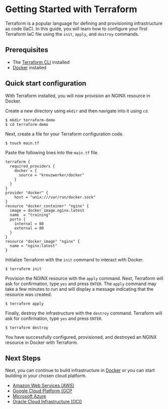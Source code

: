 # Getting Started with Terraform

Terraform is a popular language for defining and provisioning infrastructure as code (IaC). In this guide, you will learn how to configure your first Terraform IaC file using the `init`, `apply`, and `destroy` commands.

## Prerequisites

- The [Terraform CLI](https://learn.hashicorp.com/tutorials/terraform/install-cli?in=terraform/aws-get-started) installed
- [Docker](https://docs.docker.com/get-docker/) installed


## Quick start configuration

With Terraform installed, you will now provision an NGINX resource in Docker.  

Create a new directory using `mkdir` and then navigate into it using `cd`.

```shell
$ mkdir terraform-demo
$ cd terraform-demo
```

Next, create a file for your Terraform configuration code.

```shell
$ touch main.tf
```

Paste the following lines into the `main.tf` file.

```hcl
terraform {
  required_providers {
    docker = {
      source = "kreuzwerker/docker"
    }
  }
}
provider "docker" {
    host = "unix:///var/run/docker.sock"
}
resource "docker_container" "nginx" {
  image = docker_image.nginx.latest
  name  = "training"
  ports {
    internal = 80
    external = 80
  }
}
resource "docker_image" "nginx" {
  name = "nginx:latest"
}
```

Initialize Terraform with the `init` command to interact with Docker.

```shell
$ terraform init
```

Provision the NGINX resource with the `apply` command. Next, Terraform will ask for confirmation, type `yes` and press `ENTER`. The `apply` command may take a few minutes to run and will display a message indicating that the resource was created.

```shell
$ terraform apply
```


Finally, destroy the infrastructure with the `destroy` command. Terraform will ask for confirmation, type `yes` and press `ENTER`. 

```shell
$ terraform destroy
```

You have successfully configured, provisioned, and destroyed an NGINX resource in Docker with Terraform. 

## Next Steps

Next, you can continue to build infrastructure in [Docker](https://learn.hashicorp.com/collections/terraform/docker-get-started) or you can start building in your chosen cloud platform.

- [Amazon Web Services (AWS)](https://learn.hashicorp.com/tutorials/terraform/aws-build?in=terraform/aws-get-started)
- [Google Cloud Platform (GCP](https://learn.hashicorp.com/collections/terraform/gcp-get-started)
- [Microsoft Azure](https://learn.hashicorp.com/collections/terraform/azure-get-started)
- [Oracle Cloud Infrastructure (OCI)](https://learn.hashicorp.com/collections/terraform/oci-get-started)

